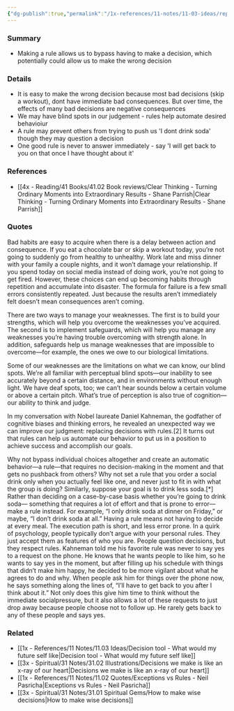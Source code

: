 ```yaml
---
{"dg-publish":true,"permalink":"/1x-references/11-notes/11-03-ideas/replace-decisions-with-rules-to-overcome-weaknesses/","title":"Replace decisions with rules to overcome weaknesses","dgShowBacklinks":false}
---
```



### Summary
- Making a rule allows us to bypass having to make a decision, which potentially could allow us to make the wrong decision

### Details
- It is easy to make the wrong decision because most bad decisions (skip a workout), dont have immediate bad consequences. But over time, the effects of many bad decisions are negative consequences
- We may have blind spots in our judgement - rules help automate desired behavioiur
- A rule may prevent others from trying to push us 'I dont drink soda' though they may question a decision
- One good rule is never to answer immediately - say 'I will get back to you on that once I have thought about it'

### References
- [[4x - Reading/41 Books/41.02 Book reviews/Clear Thinking - Turning Ordinary Moments into Extraordinary Results - Shane  Parrish\|Clear Thinking - Turning Ordinary Moments into Extraordinary Results - Shane  Parrish]]

### Quotes
Bad habits are easy to acquire when there is a delay between action and consequence. If you eat a chocolate bar or skip a workout today, you’re not going to suddenly go from healthy to unhealthy. Work late and miss dinner with your family a couple nights, and it won’t damage your relationship. If you spend today on social media instead of doing work, you’re not going to get fired. However, these choices can end up becoming habits through repetition and accumulate into disaster. The formula for failure is a few small errors consistently repeated. Just
because the results aren’t immediately felt doesn’t mean consequences aren’t coming.

There are two ways to manage your weaknesses. The first is to build your strengths, which will help you overcome the weaknesses you’ve acquired. The second is to implement safeguards, which will help you manage any weaknesses you’re having trouble overcoming with strength alone. In addition, safeguards help us manage weaknesses that are impossible to overcome—for example, the ones we owe to our biological limitations.

Some of our weaknesses are the limitations on what we can know, our blind spots. We’re all familiar with perceptual blind spots—our inability to see accurately beyond a certain distance, and in environments without enough light. We have deaf spots, too; we can’t hear sounds below a certain volume or above a certain pitch. What’s true of perception is also true of cognition—our ability to think and judge.

In my conversation with Nobel laureate Daniel Kahneman, the godfather
of cognitive biases and thinking errors, he revealed an unexpected way we can improve our judgment: replacing decisions with rules.[2] It turns out that rules can help us automate our behavior to put us in a position to achieve success and accomplish our goals.

Why not bypass individual choices altogether and create an automatic behavior—a rule—that requires no decision-making in the moment and that gets no pushback from others? Why not set a rule that you order a social drink only when you actually feel like one, and never just to fit in with what the group is doing? Similarly, suppose your goal is to drink less soda.[*] Rather than deciding on a case-by-case basis whether you’re going to drink soda— something that requires a lot of effort and that is prone to error—make a rule instead. For example, “I only drink soda at dinner on Friday,” or maybe, “I don’t drink soda at all.” Having a rule means not having to decide at every meal. The execution path is short, and less error prone. In a quirk of psychology, people typically don’t argue with your personal rules. They just accept them as features of who you are. People question decisions, but they respect rules. Kahneman told me his favorite rule was never to say yes to a request on the phone. He knows that he wants people to like him, so he wants to say yes in the moment, but after filling up his schedule with things that didn’t make him happy, he decided to be more vigilant about what he agrees to do and why. When people ask him for things over the phone now, he says something along the lines of, “I’ll have to get back to you after I think about it.” Not only does this give him time to think without the immediate socialpressure, but it also allows a lot of these requests to just drop away because people choose not to follow up. He rarely gets back to any of these people and says yes.


### Related
- [[1x - References/11 Notes/11.03 Ideas/Decision tool - What would my future self like\|Decision tool - What would my future self like]]
- [[3x - Spiritual/31 Notes/31.02 Illustrations/Decisions we make is like an x-ray of our heart\|Decisions we make is like an x-ray of our heart]]
- [[1x - References/11 Notes/11.02 Quotes/Exceptions vs Rules - Neil Pasricha\|Exceptions vs Rules - Neil Pasricha]]
- [[3x - Spiritual/31 Notes/31.01 Spiritual Gems/How to make wise decisions\|How to make wise decisions]]